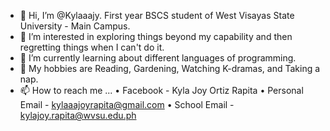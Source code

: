 - 👋 Hi, I’m @Kylaaajy. First year BSCS student of West Visayas State University - Main Campus.
- 👀 I’m interested in exploring things beyond my capability and then regretting things when I can't do it.
- 🌱 I’m currently learning about different languages of programming.
- 💞️ My hobbies are Reading, Gardening, Watching K-dramas, and Taking a nap.
- 📫 How to reach me ...
   • Facebook - Kyla Joy Ortiz Rapita
   • Personal Email - kylaaajoyrapita@gmail.com
   • School Email - kylajoy.rapita@wvsu.edu.ph



<!---
Kylaaajy/Kylaaajy is a ✨ special ✨ repository because its `README.md` (this file) appears on your GitHub profile.
You can click the Preview link to take a look at your changes.
--->

